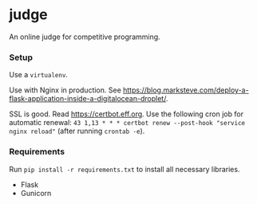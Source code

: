 # judge
An online judge for competitive programming.

### Setup

Use a `virtualenv`.

Use with Nginx in production. See https://blog.marksteve.com/deploy-a-flask-application-inside-a-digitalocean-droplet/.

SSL is good. Read https://certbot.eff.org. Use the following cron job for automatic renewal: `43 1,13 * * * certbot renew --post-hook "service nginx reload"` (after running `crontab -e`).

### Requirements

Run `pip install -r requirements.txt` to install all necessary libraries.

- Flask
- Gunicorn
